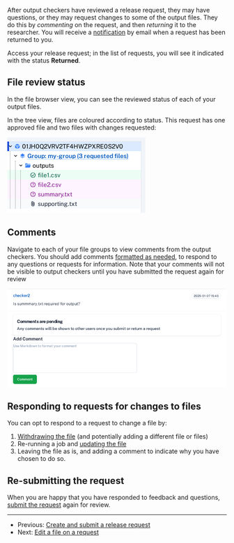After output checkers have reviewed a release request, they may have questions, or they may
request changes to some of the output files. They do this by *commenting* on the request, and
then *returning* it to the researcher. You will receive a [notification](../explanation/notifications.md)
by email when a request has been returned to you.

Access your release request; in the list of requests, you will see it indicated with the
status **Returned**.

## File review status

In the file browser view, you can see the reviewed status of each of your output files.

In the tree view, files are coloured according to status. This request has one approved
file and two files with changes requested:

![Tree for a returned request](../screenshots/returned_tree.png)

## Comments

Navigate to each of your file groups to view comments from the output checkers. You should add
comments [formatted as needed](../reference/formatting-comments.md), to respond to any questions or requests for information. Note that your comments will
not be visible to output checkers until you have submitted the request again for review

![Tree for a returned request](../screenshots/returned_request_comments.png)


## Responding to requests for changes to files

You can opt to respond to a request to change a file by:

1. [Withdrawing the file](edit-file-on-request.md#withdraw-a-file) (and potentially adding a different file or files)
2. Re-running a job and [updating the file](edit-file-on-request.md#update-a-file)
3. Leaving the file as is, and adding a comment to indicate why you have chosen to do so.

## Re-submitting the request

When you are happy that you have responded to feedback and questions, 
[submit the request](create-and-submit-a-release-request.md#submit-the-request) again for review.


---
* Previous: [Create and submit a release request](create-and-submit-a-release-request.md)
* Next: [Edit a file on a request](edit-file-on-request.md)
